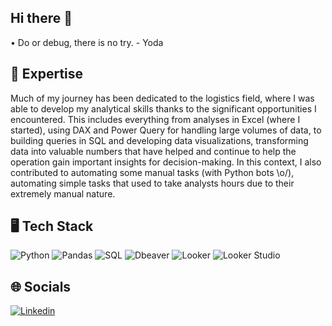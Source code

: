 ## Hi there 👋

• Do or debug, there is no try. - Yoda 

## 🚀 Expertise

Much of my journey has been dedicated to the logistics field, where I was able to develop my analytical skills thanks to the significant opportunities I encountered. 
This includes everything from analyses in Excel (where I started), using DAX and Power Query for handling large volumes of data, to building queries in SQL and developing data visualizations, 
transforming data into valuable numbers that have helped and continue to help the operation gain important insights for decision-making. 
In this context, I also contributed to automating some manual tasks (with Python bots \o/), automating simple tasks that used to take analysts hours due to their extremely manual nature.

## 🖥️ Tech Stack

![Python](https://img.shields.io/badge/Python-3776AB.svg?style=for-the-badge&logo=Python&logoColor=white) ![Pandas](https://img.shields.io/badge/pandas-150458.svg?style=for-the-badge&logo=pandas&logoColor=white) ![SQL](https://img.shields.io/badge/PostgreSQL-4169E1.svg?style=for-the-badge&logo=PostgreSQL&logoColor=white) ![Dbeaver](https://img.shields.io/badge/DBeaver-382923.svg?style=for-the-badge&logo=DBeaver&logoColor=white) ![Looker](https://img.shields.io/badge/Looker-4285F4.svg?style=for-the-badge&logo=Looker&logoColor=white) ![Looker Studio](https://img.shields.io/badge/Google%20Data%20Studio-669DF6.svg?style=for-the-badge&logo=Google-Data-Studio&logoColor=white) 

## 🌐 Socials 

[![Linkedin](https://img.shields.io/badge/LinkedIn-0A66C2.svg?style=for-the-badge&logo=LinkedIn&logoColor=white)](https://www.linkedin.com/in/elianarodriguesds/)

